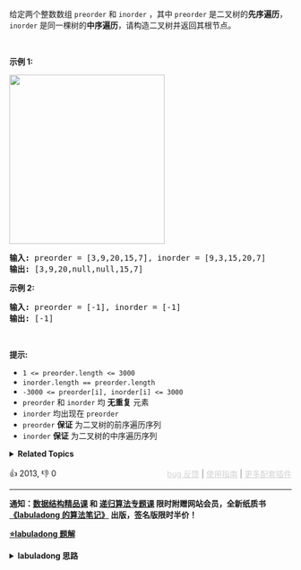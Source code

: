 <p>给定两个整数数组&nbsp;<code>preorder</code> 和 <code>inorder</code>&nbsp;，其中&nbsp;<code>preorder</code> 是二叉树的<strong>先序遍历</strong>， <code>inorder</code>&nbsp;是同一棵树的<strong>中序遍历</strong>，请构造二叉树并返回其根节点。</p>

<p>&nbsp;</p>

<p><strong>示例 1:</strong></p> 
<img alt="" src="https://assets.leetcode.com/uploads/2021/02/19/tree.jpg" style="height: 302px; width: 277px;" /> 
<pre>
<strong>输入</strong><strong>:</strong> preorder = [3,9,20,15,7], inorder = [9,3,15,20,7]
<strong>输出:</strong> [3,9,20,null,null,15,7]
</pre>

<p><strong>示例 2:</strong></p>

<pre>
<strong>输入:</strong> preorder = [-1], inorder = [-1]
<strong>输出:</strong> [-1]
</pre>

<p>&nbsp;</p>

<p><strong>提示:</strong></p>

<ul> 
 <li><code>1 &lt;= preorder.length &lt;= 3000</code></li> 
 <li><code>inorder.length == preorder.length</code></li> 
 <li><code>-3000 &lt;= preorder[i], inorder[i] &lt;= 3000</code></li> 
 <li><code>preorder</code>&nbsp;和&nbsp;<code>inorder</code>&nbsp;均 <strong>无重复</strong> 元素</li> 
 <li><code>inorder</code>&nbsp;均出现在&nbsp;<code>preorder</code></li> 
 <li><code>preorder</code>&nbsp;<strong>保证</strong> 为二叉树的前序遍历序列</li> 
 <li><code>inorder</code>&nbsp;<strong>保证</strong> 为二叉树的中序遍历序列</li> 
</ul>

<details><summary><strong>Related Topics</strong></summary>树 | 数组 | 哈希表 | 分治 | 二叉树</details><br>

<div>👍 2013, 👎 0<span style='float: right;'><span style='color: gray;'><a href='https://github.com/labuladong/fucking-algorithm/discussions/939' target='_blank' style='color: lightgray;text-decoration: underline;'>bug 反馈</a> | <a href='https://labuladong.gitee.io/article/fname.html?fname=jb插件简介' target='_blank' style='color: lightgray;text-decoration: underline;'>使用指南</a> | <a href='https://labuladong.github.io/algo/images/others/%E5%85%A8%E5%AE%B6%E6%A1%B6.jpg' target='_blank' style='color: lightgray;text-decoration: underline;'>更多配套插件</a></span></span></div>

<div id="labuladong"><hr>

**通知：[数据结构精品课](https://aep.h5.xeknow.com/s/1XJHEO) 和 [递归算法专题课](https://aep.xet.tech/s/3YGcq3) 限时附赠网站会员，全新纸质书[《labuladong 的算法笔记》](https://labuladong.gitee.io/algo/images/book/book_intro_qrcode.jpg) 出版，签名版限时半价！**



<p><strong><a href="https://labuladong.gitee.io/article/slug.html?slug=construct-binary-tree-from-preorder-and-inorder-traversal" target="_blank">⭐️labuladong 题解</a></strong></p>
<details><summary><strong>labuladong 思路</strong></summary>

## 基本思路

**构造二叉树，第一件事一定是找根节点，然后想办法构造左右子树**。

二叉树的前序和中序遍历结果的特点如下：

![](https://labuladong.github.io/pictures/二叉树系列2/1.jpeg)

前序遍历结果第一个就是根节点的值，然后再根据中序遍历结果确定左右子树的节点。

![](https://labuladong.github.io/pictures/二叉树系列2/4.jpeg)

结合这个图看代码辅助理解。

**详细题解：[东哥带你刷二叉树（构造篇）](https://labuladong.github.io/article/fname.html?fname=二叉树系列2)**

**标签：[二叉树](https://mp.weixin.qq.com/mp/appmsgalbum?__biz=MzAxODQxMDM0Mw==&action=getalbum&album_id=2121994699837177859)，[数据结构](https://mp.weixin.qq.com/mp/appmsgalbum?__biz=MzAxODQxMDM0Mw==&action=getalbum&album_id=1318892385270808576)**

## 解法代码

提示：🟢 标记的是我写的解法代码，🤖 标记的是 chatGPT 翻译的多语言解法代码。如有错误，可以 [点这里](https://github.com/labuladong/fucking-algorithm/issues/1113) 反馈和修正。

<div class="tab-panel"><div class="tab-nav">
<button data-tab-item="cpp" class="tab-nav-button btn " data-tab-group="default" onclick="switchTab(this)">cpp🤖</button>

<button data-tab-item="python" class="tab-nav-button btn " data-tab-group="default" onclick="switchTab(this)">python🤖</button>

<button data-tab-item="java" class="tab-nav-button btn active" data-tab-group="default" onclick="switchTab(this)">java🟢</button>

<button data-tab-item="go" class="tab-nav-button btn " data-tab-group="default" onclick="switchTab(this)">go🤖</button>

<button data-tab-item="javascript" class="tab-nav-button btn " data-tab-group="default" onclick="switchTab(this)">javascript🤖</button>
</div><div class="tab-content">
<div data-tab-item="cpp" class="tab-item " data-tab-group="default"><div class="highlight">

```cpp
// 注意：cpp 代码由 chatGPT🤖 根据我的 java 代码翻译，旨在帮助不同背景的读者理解算法逻辑。
// 本代码已经通过力扣的测试用例，应该可直接成功提交。

class Solution {
private:
    // 存储 inorder 中值到索引的映射
    unordered_map<int, int> valToIndex;

public:
    TreeNode* buildTree(vector<int>& preorder, vector<int>& inorder) {
        for (int i = 0; i < inorder.size(); i++) {
            valToIndex[inorder[i]] = i;
        }
        return build(preorder, 0, preorder.size() - 1,
                     inorder, 0, inorder.size() - 1);
    }

    /*
       定义：前序遍历数组为 preorder[preStart..preEnd]，
       中序遍历数组为 inorder[inStart..inEnd]，
       构造这个二叉树并返回该二叉树的根节点
    */
    TreeNode* build(vector<int>& preorder, int preStart, int preEnd,
                    vector<int>& inorder, int inStart, int inEnd) {
        if (preStart > preEnd) {
            return nullptr;
        }

        // root 节点对应的值就是前序遍历数组的第一个元素
        int rootVal = preorder[preStart];
        // rootVal 在中序遍历数组中的索引
        int index = valToIndex[rootVal];

        int leftSize = index - inStart;

        // 先构造出当前根节点
        TreeNode* root = new TreeNode(rootVal);
        // 递归构造左右子树
        root->left = build(preorder, preStart + 1, preStart + leftSize,
                           inorder, inStart, index - 1);
        root->right = build(preorder, preStart + leftSize + 1, preEnd,
                            inorder, index + 1, inEnd);

        return root;
    }
};
```

</div></div>

<div data-tab-item="python" class="tab-item " data-tab-group="default"><div class="highlight">

```python
# 注意：python 代码由 chatGPT🤖 根据我的 java 代码翻译，旨在帮助不同背景的读者理解算法逻辑。
# 本代码已经通过力扣的测试用例，应该可直接成功提交。

class Solution:
    def buildTree(self, preorder: List[int], inorder: List[int]) -> TreeNode:
        # 存储 inorder 中值到索引的映射
        valToIndex = {}
        for i in range(len(inorder)):
            valToIndex[inorder[i]] = i

        return self.build(preorder, 0, len(preorder) - 1,
                          inorder, 0, len(inorder) - 1, valToIndex)

    def build(self, preorder, preStart, preEnd, inorder, inStart, inEnd, valToIndex):
        if preStart > preEnd:
            return None

        # root 节点对应的值就是前序遍历数组的第一个元素
        rootVal = preorder[preStart]
        # rootVal 在中序遍历数组中的索引
        index = valToIndex[rootVal]

        leftSize = index - inStart

        # 先构造出当前根节点
        root = TreeNode(rootVal)

        # 递归构造左右子树
        root.left = self.build(preorder, preStart + 1, preStart + leftSize,
                               inorder, inStart, index - 1, valToIndex)

        root.right = self.build(preorder, preStart + leftSize + 1, preEnd,
                                inorder, index + 1, inEnd, valToIndex)
        return root
```

</div></div>

<div data-tab-item="java" class="tab-item active" data-tab-group="default"><div class="highlight">

```java
class Solution {
    // 存储 inorder 中值到索引的映射
    HashMap<Integer, Integer> valToIndex = new HashMap<>();

    public TreeNode buildTree(int[] preorder, int[] inorder) {
        for (int i = 0; i < inorder.length; i++) {
            valToIndex.put(inorder[i], i);
        }
        return build(preorder, 0, preorder.length - 1,
                    inorder, 0, inorder.length - 1);
    }

    /*
       定义：前序遍历数组为 preorder[preStart..preEnd]，
       中序遍历数组为 inorder[inStart..inEnd]，
       构造这个二叉树并返回该二叉树的根节点
    */
    TreeNode build(int[] preorder, int preStart, int preEnd,
                   int[] inorder, int inStart, int inEnd) {
        if (preStart > preEnd) {
            return null;
        }

        // root 节点对应的值就是前序遍历数组的第一个元素
        int rootVal = preorder[preStart];
        // rootVal 在中序遍历数组中的索引
        int index = valToIndex.get(rootVal);

        int leftSize = index - inStart;

        // 先构造出当前根节点
        TreeNode root = new TreeNode(rootVal);/**<extend up -200>![](https://labuladong.github.io/pictures/二叉树系列2/4.jpeg) */
        // 递归构造左右子树
        root.left = build(preorder, preStart + 1, preStart + leftSize,
                inorder, inStart, index - 1);

        root.right = build(preorder, preStart + leftSize + 1, preEnd,
                inorder, index + 1, inEnd);
        return root;
    }
}
```

</div></div>

<div data-tab-item="go" class="tab-item " data-tab-group="default"><div class="highlight">

```go
// 注意：go 代码由 chatGPT🤖 根据我的 java 代码翻译，旨在帮助不同背景的读者理解算法逻辑。
// 本代码已经通过力扣的测试用例，应该可直接成功提交。

func buildTree(preorder []int, inorder []int) *TreeNode {
    // 存储 inorder 中值到索引的映射
    valToIndex := make(map[int]int)
    for i, v := range inorder {
        valToIndex[v] = i
    }
    return build(preorder, 0, len(preorder)-1,
                 inorder, 0, len(inorder)-1, valToIndex)
}

/*
   定义：前序遍历数组为 preorder[preStart..preEnd]，
   中序遍历数组为 inorder[inStart..inEnd]，
   构造这个二叉树并返回该二叉树的根节点
*/
func build(preorder []int, preStart int, preEnd int,
           inorder []int, inStart int, inEnd int,
           valToIndex map[int]int) *TreeNode {
    if preStart > preEnd {
        return nil
    }

    // root 节点对应的值就是前序遍历数组的第一个元素
    rootVal := preorder[preStart]
    // rootVal 在中序遍历数组中的索引
    index := valToIndex[rootVal]

    leftSize := index - inStart

    // 先构造出当前根节点
    root := &TreeNode{Val: rootVal}
    // 递归构造左右子树
    root.Left = build(preorder, preStart+1, preStart+leftSize,
                      inorder, inStart, index-1, valToIndex)

    root.Right = build(preorder, preStart+leftSize+1, preEnd,
                       inorder, index+1, inEnd, valToIndex)
    return root
}
```

</div></div>

<div data-tab-item="javascript" class="tab-item " data-tab-group="default"><div class="highlight">

```javascript
// 注意：javascript 代码由 chatGPT🤖 根据我的 java 代码翻译，旨在帮助不同背景的读者理解算法逻辑。
// 本代码不保证正确性，仅供参考。如有疑惑，可以参照我写的 java 代码对比查看。

var buildTree = function(preorder, inorder) {
    // 存储 inorder 中值到索引的映射
    var valToIndex = new Map();
    for (var i = 0; i < inorder.length; i++) {
        valToIndex.set(inorder[i], i);
    }
    return build(preorder, 0, preorder.length - 1,
                inorder, 0, inorder.length - 1);
};

/*
   定义：前序遍历数组为 preorder[preStart..preEnd]，
   中序遍历数组为 inorder[inStart..inEnd]，
   构造这个二叉树并返回该二叉树的根节点
*/
var build = function(preorder, preStart, preEnd,
               inorder, inStart, inEnd) {
    if (preStart > preEnd) {
        return null;
    }
    // root 节点对应的值就是前序遍历数组的第一个元素
    var rootVal = preorder[preStart];
    // rootVal 在中序遍历数组中的索引
    var index = valToIndex.get(rootVal);
    var leftSize = index - inStart;
    // 先构造出当前根节点
    var root = new TreeNode(rootVal);
    // 递归构造左右子树
    root.left = build(preorder, preStart + 1, preStart + leftSize,
            inorder, inStart, index - 1);
    root.right = build(preorder, preStart + leftSize + 1, preEnd,
            inorder, index + 1, inEnd);
    return root;
};
```

</div></div>
</div></div>

**类似题目**：
  - [106. 从中序与后序遍历序列构造二叉树 🟠](/problems/construct-binary-tree-from-inorder-and-postorder-traversal)
  - [654. 最大二叉树 🟠](/problems/maximum-binary-tree)
  - [889. 根据前序和后序遍历构造二叉树 🟠](/problems/construct-binary-tree-from-preorder-and-postorder-traversal)
  - [剑指 Offer 07. 重建二叉树 🟠](/problems/zhong-jian-er-cha-shu-lcof)

</details>
</div>











